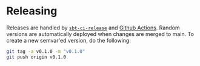 # Releasing

Releases are handled by [`sbt-ci-release`](https://github.com/olafurpg/sbt-ci-release) and [Github Actions](../.github/workflows/release.yml). Random versions are automatically deployed when changes are merged to main. To create a new semvar'ed version, do the following:

```bash
git tag -a v0.1.0 -m "v0.1.0"
git push origin v0.1.0
```
